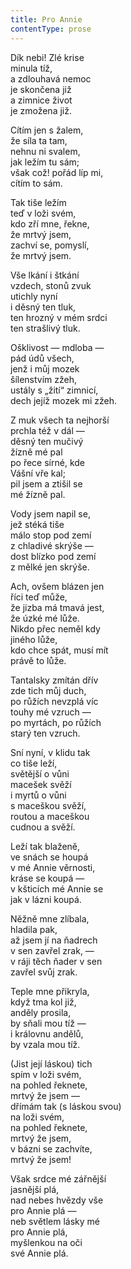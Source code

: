 ```yaml
---
title: Pro Annie
contentType: prose
---
```


<section>

Dík nebi! Zlé krise  
minula tíž,  
a zdlouhavá nemoc  
je skončena již  
a zimnice život  
je zmožena již.

</section>

<section>

Cítím jen s žalem,  
že síla ta tam,  
nehnu ni svalem,  
jak ležím tu sám;  
však což! pořád líp mi,  
cítím to sám.

</section>

<section>

Tak tiše ležím  
teď v loži svém,  
kdo zří mne, řekne,  
že mrtvý jsem,  
zachví se, pomyslí,  
že mrtvý jsem.

</section>

<section>

Vše lkání i štkání  
vzdech, stonů zvuk  
utichly nyní  
i děsný ten tluk,  
ten hrozný v mém srdci  
ten strašlivý tluk.

</section>

<section>

Ošklivost — mdloba —  
pád údů všech,  
jenž i můj mozek  
šílenstvím zžeh,  
ustály s „žití“ zimnicí,  
dech jejíž mozek mi zžeh.

</section>

<section>

Z muk všech ta nejhorší  
prchla též v dál —  
děsný ten mučivý  
žízně mé pal  
po řece sírné, kde  
Vášní vře kal;  
pil jsem a ztišil se  
mé žízně pal.

</section>

<section>

Vody jsem napil se,  
jež stéká tiše  
málo stop pod zemí  
z chladivé skrýše —  
dost blízko pod zemí  
z mělké jen skrýše.

</section>

<section>

Ach, ovšem blázen jen  
říci teď může,  
že jizba má tmavá jest,  
že úzké mé lůže.  
Nikdo přec neměl kdy  
jiného lůže,  
kdo chce spát, musí mít  
právě to lůže.

</section>

<section>

Tantalsky zmítán dřív  
zde tich můj duch,  
po růžích nevzplá víc  
touhy mé vzruch —  
po myrtách, po růžích  
starý ten vzruch.

</section>

<section>

Sní nyní, v klidu tak  
co tiše leží,  
světější o vůni  
macešek svěží  
i myrtů o vůni  
s maceškou svěží,  
routou a maceškou  
cudnou a svěží.

</section>

<section>

Leží tak blaženě,  
ve snách se houpá  
v mé Annie věrnosti,  
kráse se koupá —  
v kšticích mé Annie se  
jak v lázni koupá.

</section>

<section>

Něžně mne zlíbala,  
hladila pak,  
až jsem jí na ňadrech  
v sen zavřel zrak, —  
v ráji těch ňader v sen  
zavřel svůj zrak.

</section>

<section>

Teple mne přikryla,  
když tma kol již,  
anděly prosila,  
by sňali mou tíž —  
i královnu andělů,  
by vzala mou tíž.

</section>

<section>

(Jist její láskou) tich  
spím v loži svém,  
na pohled řeknete,  
mrtvý že jsem —  
dřímám tak (s láskou svou)  
na loži svém,  
na pohled řeknete,  
mrtvý že jsem,  
v bázni se zachvíte,  
mrtvý že jsem!

</section>

<section>

Však srdce mé zářnější  
jasnější plá,  
nad nebes hvězdy vše  
pro Annie plá —  
neb světlem lásky mé  
pro Annie plá,  
myšlenkou na oči  
své Annie plá.

</section>
